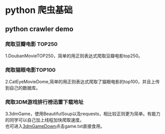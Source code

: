 # python 爬虫基础
## python crawler demo

### 爬取豆瓣电影 TOP250

1.DoubanMovieTOP250，简单的用正则表达式爬取豆瓣电影top250。
<br>
### 爬取猫眼电影TOP100
2.CatEyeMovieDome,简单的用正则表达式爬取了猫眼电影的top100，并且上传到自己的数据库。
### 爬取3DM游戏排行榜迅雷下载地址
3.3dmGame，使用BeautifulSoup以及requests，相比较正则更为简单。有能力的同学可以自己加上线程加快爬取速度。<br>
也可进入[3dmGameDown](/3dmGameDown)点击game.txt直接食用。